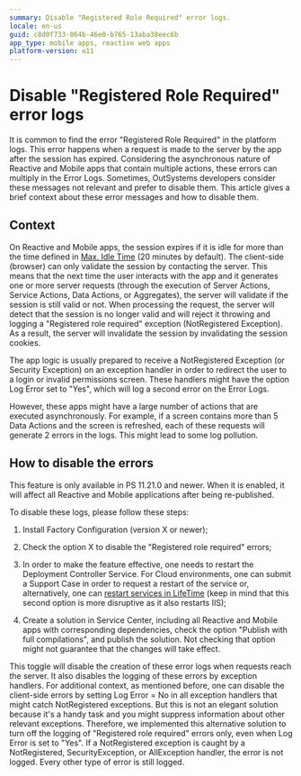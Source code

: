 ```yaml
---
summary: Disable "Registered Role Required" error logs.
locale: en-us
guid: c8d0f733-064b-46e0-b765-13aba38eec6b
app_type: mobile apps, reactive web apps
platform-version: o11
---
```


# Disable "Registered Role Required" error logs

It is common to find the error "Registered Role Required" in the platform logs. This error happens when a request is made to the server by the app after the session has expired. Considering the asynchronous nature of  Reactive and Mobile apps that contain multiple actions, these errors can multiply in the Error Logs. Sometimes, OutSystems developers consider these messages not relevant and prefer to disable them. This article gives a brief context about these error messages and how to disable them.

## Context

On Reactive and Mobile apps, the session expires if it is idle for more than the time defined in [Max. Idle Time](https://success.outsystems.com/documentation/11/managing_the_applications_lifecycle/secure_the_applications/configure_app_authentication/) (20 minutes by default). The client-side (browser) can only validate the session by contacting the server. This means that the next time the user interacts with the app and it generates one or more server requests (through the execution of Server Actions, Service Actions, Data Actions, or Aggregates), the server will validate if the session is still valid or not. When processing the request, the server will detect that the session is no longer valid and will reject it throwing and logging a "Registered role required" exception (NotRegistered Exception). As a result, the server will invalidate the session by invalidating the session cookies.

The app logic is usually prepared to receive a NotRegistered Exception (or Security Exception) on an exception handler in order to redirect the user to a login or invalid permissions screen. These handlers might have the option Log Error set to "Yes", which will log a second error on the Error Logs.

However, these apps might have a large number of actions that are executed asynchronously. For example, if a screen contains more than 5 Data Actions and the screen is refreshed, each of these requests will generate 2 errors in the logs. This might lead to some log pollution.

## How to disable the errors

<div class="info" markdown="1">
    
This feature is only available in PS 11.21.0 and newer. When it is enabled, it will affect all Reactive and Mobile applications after being re-published. 

</div>

To disable these logs, please follow these steps:

1. Install Factory Configuration (version X or newer);

1. Check the option X to disable the "Registered role required" errors;

1. In order to make the feature effective, one needs to restart the Deployment Controller Service. For Cloud environments, one can submit a Support Case in order to request a restart of the service or, alternatively, one can [restart services in LifeTime](https://success.outsystems.com/support/troubleshooting/infrastructure_management/restart_services_on_outsystems_cloud/) (keep in mind that this second option is more disruptive as it also restarts IIS);

1. Create a solution in Service Center, including all Reactive and Mobile apps with corresponding dependencies, check the option "Publish with full compilations", and publish the solution. Not checking that option might not guarantee that the changes will take effect. 

This toggle will disable the creation of these error logs when requests reach the server. It also disables the logging of these errors by exception handlers. For additional context, as mentioned before, one can disable the client-side errors by setting Log Error = No in all exception handlers that might catch NotRegistered exceptions. But this is not an elegant solution because it's a handy task and you might suppress information about other relevant exceptions. Therefore, we implemented this alternative solution to turn off the logging of "Registered role required" errors only, even when Log Error is set to "Yes". If a NotRegistered exception is caught by a NotRegistered, SecurityException, or AllException handler, the error is not logged. Every other type of error is still logged.
